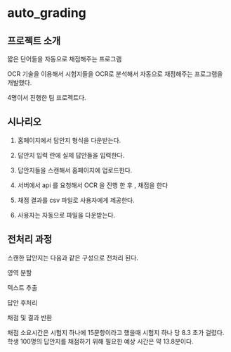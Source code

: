 ﻿# auto_grading
 프로젝트 소개 
-----
짧은 단어들을 자동으로 채점해주는 프로그램

OCR 기술을 이용해서 시험지들을 OCR로 분석해서 자동으로 채점해주는 프로그램을 개발했다.

4명이서 진행한 팀 프로젝트다. 

시나리오
---

1. 홈페이지에서 답안지 형식을 다운받는다.

2. 답안지 입력 란에 실제 답안들을 입력한다.

3. 답안지들을 스캔해서 홈페이지에 업로드한다.

4. 서버에서 api 를 요청해서 OCR 을 진행 한 후 , 채점을 한다

5. 채점 결과를 csv 파일로 사용자에게 제공한다.

6. 사용자는 자동으로 파일을 다운받는다.

전처리 과정 
--- 

스캔한 답안지는 다음과 같은 구성으로 전처리 된다.

영역 분할

텍스트 추출

답안 후처리

채점 및 결과 반환

채점 소요시간은 시험지 하나에 15문항이라고 했을때 시험지 하나 당 8.3 초가 걸렸다. 학생 100명의 답안지를 채점하기 위해 필요한 예상 시간은 약 13.8분이다.


